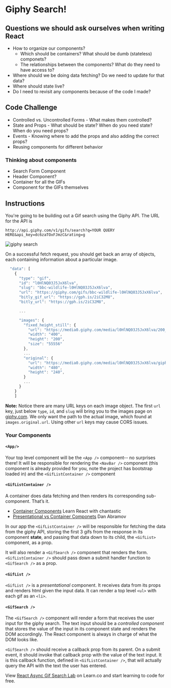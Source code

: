 # Giphy Search!


## Questions we should ask ourselves when writing React

- How to organize our components?
  - Which should be containers? What should be dumb (stateless) componets?
  - The relationships between the components? What do they need to have access to?
- Where should we be doing data fetching? Do we need to update for that data?
- Where should state live?
- Do I need to revisit any components because of the code I made?

## Code Challenge
- Controlled vs. Uncontrolled Forms - What makes them controlled?
- State and Props - What should be state? When do you need state? When do you need props?
- Events - Knowing where to add the props and also adding the correct props?
- Reusing components for different behavior


### Thinking about components
- Search Form Component
- Header Component?
- Container for all the GIFs
- Component for the GIFs themselves


## Instructions

You're going to be building out a Gif search using the Giphy API. The URL for
the API is

`http://api.giphy.com/v1/gifs/search?q=YOUR QUERY HERE&api_key=dc6zaTOxFJmzC&rating=g`

![giphy search](https://raw.githubusercontent.com/learn-co-curriculum/react-async-gif-search-lab/master/async.gif)

On a successful fetch request, you should get back an array of objects, each
containing information about a particular image.

```js
  "data": [
    {
      "type": "gif",
      "id": "l0HlNQ03J5JxX6lva",
      "slug": "bbc-wildlife-l0HlNQ03J5JxX6lva",
      "url": "https://giphy.com/gifs/bbc-wildlife-l0HlNQ03J5JxX6lva",
      "bitly_gif_url": "https://gph.is/2iC32M8",
      "bitly_url": "https://gph.is/2iC32M8",

      ...

      "images": {
        "fixed_height_still": {
          "url": "https://media0.giphy.com/media/l0HlNQ03J5JxX6lva/200_s.gif?cid=e1bb72ff5b9fa2866168584b51f13892",
          "width": "400",
          "height": "200",
          "size": "55556"
        },
        ...
        "original": {
          "url": "https://media0.giphy.com/media/l0HlNQ03J5JxX6lva/giphy.gif?cid=e1bb72ff5b9fa2866168584b51f13892",
          "width": "480",
          "height": "240",
        }
        ...
      }
    }
    ]
```

**Note:** Notice there are many URL keys on each image object. The first `url`
key, just below `type`, `id`, and `slug` will bring you to the images page on
[giphy.com](giphy.com). We only want the path to the actual image, which found
at `images.original.url`. Using other `url` keys may cause CORS issues.

### Your Components

#### `<App/>`

Your top level component will be the `<App />` component-- no surprises there!
It will be responsible for rendering the `<NavBar />` component (this component
is already provided for you, note the project has bootstrap loaded in) and the
`<GifListContainer />` component

#### `<GifListContainer />`

A container does data fetching and then renders its corresponding sub-component. That’s it.

- [Container Components](https://medium.com/@learnreact/container-components-c0e67432e005) Learn React with chantastic
- [Presentational vs Container Componets](https://medium.com/@dan_abramov/smart-and-dumb-components-7ca2f9a7c7d0) Dan Abramov

In our app the `<GifListContainer />` will be responsible for fetching the data
from the giphy API, storing the first 3 gifs from the response in its component
**state**, and passing that data down to its child, the `<GifList>` component, as
a prop.

It will also render a `<GifSearch />` component that renders the form.
`<GifListContainer />` should pass down a submit handler function to `<GifSearch />`
as a prop.

#### `<GifList />`

`<GifList />` is a _presentational_ component. It receives data from its props
and renders html given the input data. It can render a top level `<ul>` with
each gif as an `<li>`.

#### `<GifSearch />`

The `<GifSearch />` component will render a form that receives the user input
for the giphy search. The text input should be a _controlled component_ that
stores the value of the input in its component state and renders the DOM
accordingly. The React component is always in charge of what the DOM looks like.

`<GifSearch />` should receive a callback prop from its parent. On a submit
event, it should invoke that callback prop with the value of the text input. It
is this callback function, defined in `<GifListContainer />`, that will actually
query the API with the text the user has entered.

<p class='util--hide'>View <a href='https://learn.co/lessons/react-async-gif-search-lab'>React Async Gif Search Lab</a> on Learn.co and start learning to code for free.</p>
